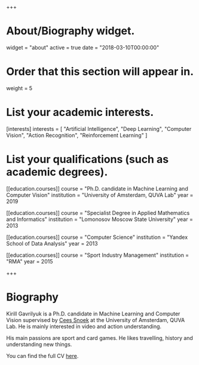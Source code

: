 +++
# About/Biography widget.
widget = "about"
active = true
date = "2018-03-10T00:00:00"

# Order that this section will appear in.
weight = 5

# List your academic interests.
[interests]
  interests = [
    "Artificial Intelligence",
    "Deep Learning",
    "Computer Vision",
    "Action Recognition",
    "Reinforcement Learning"
  ]

# List your qualifications (such as academic degrees).
[[education.courses]]
  course = "Ph.D. candidate in Machine Learning and Computer Vision"
  institution = "University of Amsterdam, QUVA Lab"
  year = 2019

[[education.courses]]
  course = "Specialist Degree in Applied Mathematics and Informatics"
  institution = "Lomonosov Moscow State University"
  year = 2013

[[education.courses]]
  course = "Computer Science"
  institution = "Yandex School of Data Analysis"
  year = 2013

[[education.courses]]
  course = "Sport Industry Management"
  institution = "RMA"
  year = 2015
 
+++

# Biography

Kirill Gavrilyuk is a Ph.D. candidate in Machine Learning and Computer Vision supervised by [Cees Snoek](http://www.ceessnoek.info/) at the University of Amsterdam, QUVA Lab. He is mainly interested in video and action understanding.     

His main passions are sport and card games. He likes travelling, history and understanding new things.  

You can find the full CV [here](/gavrilyuk_cv.pdf).
